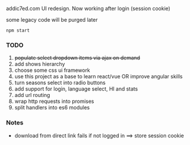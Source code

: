 addic7ed.com UI redesign. Now working after login (session cookie)

some legacy code will be purged later

```
npm start
```

### TODO

1. ~~populate select dropdown items via ajax on demand~~
1. add shows hierarchy
1. choose some css ui framework
1. use this project as a base to learn react/vue OR improve angular skills
1. turn seasons select into radio buttons
1. add support for login, language select, HI and stats
1. add url routing
1. wrap http requests into promises
1. split handlers into es6 modules

### Notes

* download from direct link fails if not logged in ==> store session cookie